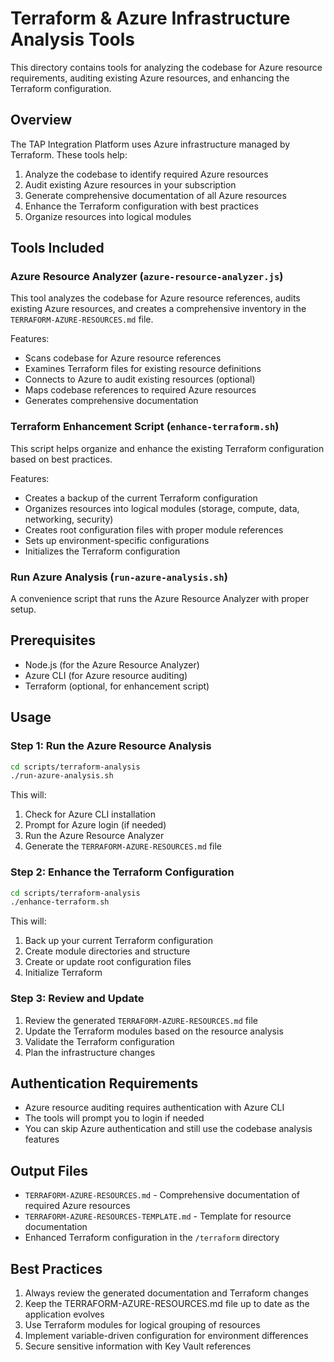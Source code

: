 # Terraform & Azure Infrastructure Analysis Tools

This directory contains tools for analyzing the codebase for Azure resource requirements, auditing existing Azure resources, and enhancing the Terraform configuration.

## Overview

The TAP Integration Platform uses Azure infrastructure managed by Terraform. These tools help:

1. Analyze the codebase to identify required Azure resources
2. Audit existing Azure resources in your subscription
3. Generate comprehensive documentation of all Azure resources
4. Enhance the Terraform configuration with best practices
5. Organize resources into logical modules

## Tools Included

### Azure Resource Analyzer (`azure-resource-analyzer.js`)

This tool analyzes the codebase for Azure resource references, audits existing Azure resources, and creates a comprehensive inventory in the `TERRAFORM-AZURE-RESOURCES.md` file.

Features:
- Scans codebase for Azure resource references
- Examines Terraform files for existing resource definitions
- Connects to Azure to audit existing resources (optional)
- Maps codebase references to required Azure resources
- Generates comprehensive documentation

### Terraform Enhancement Script (`enhance-terraform.sh`)

This script helps organize and enhance the existing Terraform configuration based on best practices.

Features:
- Creates a backup of the current Terraform configuration
- Organizes resources into logical modules (storage, compute, data, networking, security)
- Creates root configuration files with proper module references
- Sets up environment-specific configurations
- Initializes the Terraform configuration

### Run Azure Analysis (`run-azure-analysis.sh`)

A convenience script that runs the Azure Resource Analyzer with proper setup.

## Prerequisites

- Node.js (for the Azure Resource Analyzer)
- Azure CLI (for Azure resource auditing)
- Terraform (optional, for enhancement script)

## Usage

### Step 1: Run the Azure Resource Analysis

```bash
cd scripts/terraform-analysis
./run-azure-analysis.sh
```

This will:
1. Check for Azure CLI installation
2. Prompt for Azure login (if needed)
3. Run the Azure Resource Analyzer
4. Generate the `TERRAFORM-AZURE-RESOURCES.md` file

### Step 2: Enhance the Terraform Configuration

```bash
cd scripts/terraform-analysis
./enhance-terraform.sh
```

This will:
1. Back up your current Terraform configuration
2. Create module directories and structure
3. Create or update root configuration files
4. Initialize Terraform

### Step 3: Review and Update

1. Review the generated `TERRAFORM-AZURE-RESOURCES.md` file
2. Update the Terraform modules based on the resource analysis
3. Validate the Terraform configuration
4. Plan the infrastructure changes

## Authentication Requirements

- Azure resource auditing requires authentication with Azure CLI
- The tools will prompt you to login if needed
- You can skip Azure authentication and still use the codebase analysis features

## Output Files

- `TERRAFORM-AZURE-RESOURCES.md` - Comprehensive documentation of required Azure resources
- `TERRAFORM-AZURE-RESOURCES-TEMPLATE.md` - Template for resource documentation
- Enhanced Terraform configuration in the `/terraform` directory

## Best Practices

1. Always review the generated documentation and Terraform changes
2. Keep the TERRAFORM-AZURE-RESOURCES.md file up to date as the application evolves
3. Use Terraform modules for logical grouping of resources
4. Implement variable-driven configuration for environment differences
5. Secure sensitive information with Key Vault references